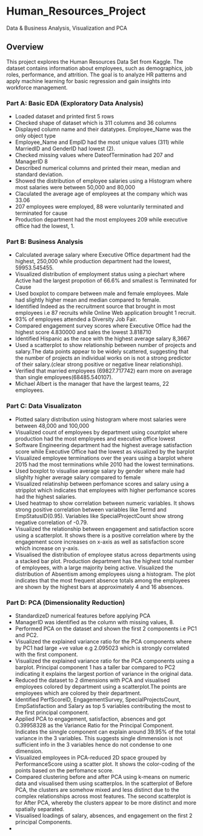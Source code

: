 # Human_Resources_Project
Data & Business Analysis, Visualization and PCA
## Overview
 This project explores the Human Resources Data Set from Kaggle. The dataset contains information about employees, such as demographics, job roles, performance, and attrition. The goal is to analyze HR patterns and apply machine learning for basic regression and gain insights into workforce management.
### Part A: Basic EDA (Exploratory Data Analysis)
- Loaded dataset and printed first 5 rows
- Checked shape of dataset which is 311 columns and 36 columns
- Displayed column name and their datatypes. Employee_Name was the only object type
- Employee_Name and EmpID had the most unique values (311) while MarriedID and GenderID had lowest (2).
- Checked missing values where DateofTermination had 207 and ManagerID 8
- Described numerical columns and printed their mean, median and standard deviation.
- Showed the distribution of employee salaries using a Histogram where most salaries were between 50,000 and 80,000
- Claculated the average age of employees at the company which was 33.06
- 207 employees were employed, 88 were voluntarily terminated and terminated for cause
- Production department had the most employees 209 while executive office had the lowest, 1.
### Part B: Business Analysis
- Calculated average salary where Executive Office department had the highest, 250,000 while production department had the lowest, 59953.545455.
- Visualized distribution of employment status using a piechart where Active had the largest propotion of 66.6% and smallest is Terminated  for Cause
- Used boxplot to compare between male and female employees. Male had slightly higher mean and median compared to female. 
- Identified Indeed as the recruitment source that brought in most employees i.e 87 recruits while Online Web application brought 1 recruit.
- 93% of employees attended a Diversity Job Fair.
- Compared engagement survey scores where Executive Office had the highest score 4.830000 and sales the lowest 3.818710
- Identified Hispanic as the race with the highest average salary 8,3667
- Used a scatterplot to show relationship between number of projects and salary.The data points appear to be widely scattered, suggesting that the number of projects an individual works on is not a strong predictor of their salary.(clear strong positive or negative linear relationship).
- Verified that married employees (69827.717742) earn more on average than single employees(68485.540107).
- Michael Albert is the manager that have the largest teams, 22 employees.
### Part C: Data Visualizaton
- Plotted salary distribution using histogram where most salaries were between 48,000 and 100,000
- Visualized count of employees by department using countplot where production had the most employees and executive office lowest
- Software Engineering department had the highest average satisfaction score while Executive Office had the lowest as visualized by the barplot
- Visualized employee terminations over the years using a barplot where 2015 had the most terminations while 2010 had the lowest terminations.
- Used boxplot to visualise average salary by gender where male had slighlty higher average salary compared to female
- Visualized relatinship between perfomance scores and salary using a stripplot which indicates that employees with higher perfomance scores had the highest salaries. 
- Used heatmap to show correlation between numeric variables. It shows strong positive correlation between variables like Termd and EmpStatusID(0.95). Variables like SpecialProjectCount show strong negative correlation of -0.79.
- Visualized the relationship between engagement and satisfaction score using a scatterplot. It shows there is a positive correlation where by the engagement score increases on x-axis as well as satisfaction score which increase on y-axis.
- Visualised the distribution of employee status across departments using a stacked bar plot. Production department has the highest total number of employees, with a large majority being active.
Visualized the distribution of Absentism among employees uisng a histogram. The plot indicates that the most frequent absence totals among the employees are shown by the highest bars at approximately 4 and 16 absences.
### Part D: PCA (Dimensionality Reduction)
- StandardizeD numerical features before applying PCA
- ManagerID was identified as the column with missing values, 8.
- Performed PCA on the dataset and shown the first 2 components i.e PC1 and PC2.
- Visualized the explained variance ratio for the PCA components where by PC1 had large +ve value e.g 2.095023 which is strongly correlated with the first component.
- Visualized the explained variance ratio for the PCA components using a barplot. Principal component 1 has a taller bar compared to PC2 indicating it explains the largest portion of variance in the original data.
- Reduced the dataset to 2 dimensions with PCA and visualised employees colored by department using a scatterplot.The points are employees which are colored by their department.
- Identified PerfScoreID, EngagementSurvey, SpecialProjectsCount, EmpSatisfaction and Salary as top 5 variables contributing the most to the first principal component.
- Applied PCA to engagement, satisfaction, absences and got 0.39958328 as the Variance Ratio for the Principal Component. Indicates the sinngle component can explain around 39.95% of the total variance in the 3 variables. This suggests single dimmension is not sufficient info in the 3 variables hence do not condense to one dimension.
- Visualized employees in PCA-reduced 2D space grouped by PerformanceScore using a scatter plot. It shows the color-coding of the points based on the perfomance score. 
- Compared clustering before and after PCA using k-means on numeric data and visualised them using scatterplos. In the scatterplot of Before PCA, the clusters are somehow mixed and less distinct due to the complex relationships across most features. The second scatterplot is for After PCA, whereby the clusters appear to be more distinct and more spatially separated.
- Visualised loadings of salary, absences, and engagement on the first 2 principal Components.
- 
